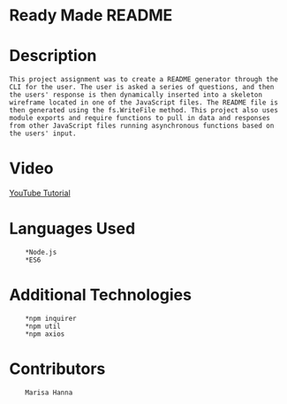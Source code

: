 #       Ready Made README


#       Description


    This project assignment was to create a README generator through the CLI for the user. The user is asked a series of questions, and then the users' response is then dynamically inserted into a skeleton wireframe located in one of the JavaScript files. The README file is then generated using the fs.WriteFile method. This project also uses module exports and require functions to pull in data and responses from other JavaScript files running asynchronous functions based on the users' input. 



#       Video

[YouTube Tutorial](https://youtu.be/HGLTu23K0mI)

#       Languages Used

        *Node.js
        *ES6


#       Additional Technologies

        *npm inquirer
        *npm util
        *npm axios


#       Contributors

        Marisa Hanna


        

